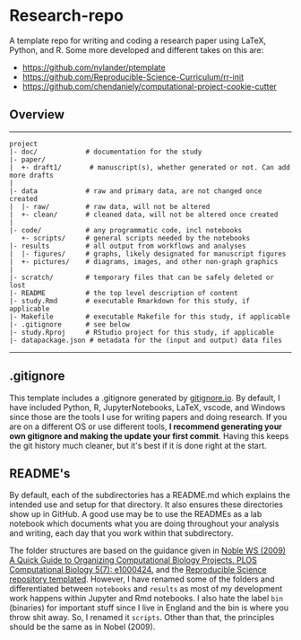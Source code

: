 # Research-repo

A template repo for writing and coding a research paper using LaTeX, Python, and R. Some more developed and different takes on this are:

* <https://github.com/nylander/ptemplate>
* <https://github.com/Reproducible-Science-Curriculum/rr-init>
* <https://github.com/chendaniely/computational-project-cookie-cutter>

## Overview
--------

    project
    |- doc/            # documentation for the study
    |- paper/
    |  +- draft1/       # manuscript(s), whether generated or not. Can add more drafts
    |
    |- data            # raw and primary data, are not changed once created 
    |  |- raw/         # raw data, will not be altered
    |  +- clean/       # cleaned data, will not be altered once created
    |
    |- code/           # any programmatic code, incl notebooks 
       +- scripts/     # general scripts needed by the notebooks
    |- results         # all output from workflows and analyses
    |  |- figures/     # graphs, likely designated for manuscript figures
    |  +- pictures/    # diagrams, images, and other non-graph graphics
    |
    |- scratch/        # temporary files that can be safely deleted or lost
    |- README          # the top level description of content
    |- study.Rmd       # executable Rmarkdown for this study, if applicable
    |- Makefile        # executable Makefile for this study, if applicable
    |- .gitignore      # see below
    |- study.Rproj     # RStudio project for this study, if applicable
    |- datapackage.json # metadata for the (input and output) data files

---------

## .gitignore

This template includes a .gitignore generated by [gitignore.io](https://www.toptal.com/developers/gitignore). By default, I have included Python, R, JupyterNotebooks, LaTeX, vscode, and Windows since those are the tools I use for writing papers and doing research. If you are on a different OS or use different tools, **I recommend generating your own gitignore and making the update your first commit**. Having this keeps the git history much cleaner, but it's best if it is done right at the start.

## README's

By default, each of the subdirectories has a README.md which explains the intended use and setup for that directory. It also ensures these directories show up in GitHub. A good use may be to use the READMEs as a lab notebook which documents what you are doing throughout your analysis and writing, each day that you work within that subdirectory.

The folder structures are based on the guidance given in [Noble WS (2009) A Quick Guide to Organizing Computational Biology Projects. PLOS Computational Biology 5(7): e1000424.](https://journals.plos.org/ploscompbiol/article?id=info:doi/10.1371/journal.pcbi.1000424) and the [Reproducible Science repository templated](https://github.com/Reproducible-Science-Curriculum/rr-init). However, I have renamed some of the folders and differentiated between `notebooks` and `results` as most of my development work happens within Jupyter and Rmd notebooks. I also hate the label `bin` (binaries) for important stuff since I live in England and the bin is where you throw shit away. So, I renamed it `scripts`. Other than that, the principles should be the same as in Nobel (2009).
